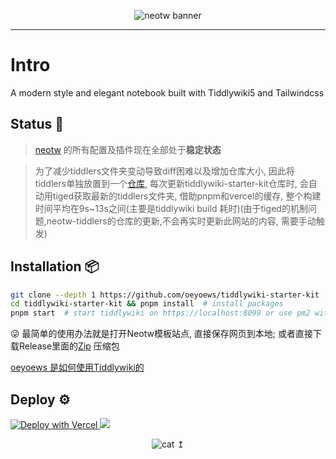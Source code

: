 <center>
<figure>
<img src="https://cdn.jsdelivr.net/gh/oeyoews/neotw@main/img/snapshot.png" class="hidden" alt="neotw banner" title="neotw"/>
<!-- <img src="https://cdn.jsdelivr.net/gh/oeyoews/neotw@main/img/snapshot01.png" class="hidden" alt="neotw banner" title="neotw"/> -->
</figure>
</center>

<hr>

# Intro

<figcaption class="text-transparent bg-clip-text bg-gradient-to-r from-teal-400 via-pink-500 to-yellow-500 line-clamp-1">
    A modern style and elegant notebook built with Tiddlywiki5 and Tailwindcss
</figcaption>

## Status :tada:

> [neotw](https://github.com/oeyoews/neotw) 的所有配置及插件现在全部处于**稳定状态**

> 为了减少tiddlers文件夹变动导致diff困难以及增加仓库大小, 因此将tiddlers单独放置到一个[仓库](https://github.com/oeyoews/neotw-tiddlers), 每次更新tiddlywiki-starter-kit仓库时, 会自动用tiged获取最新的tiddlers文件夹, 借助pnpm和vercel的缓存, 整个构建时间平均在9s~13s之间(主要是tiddlywiki build 耗时)(由于tiged的机制问题,neotw-tiddlers的仓库的更新,不会再实时更新此网站的内容, 需要手动触发)

## Installation :package:

```bash
git clone --depth 1 https://github.com/oeyoews/tiddlywiki-starter-kit
cd tiddlywiki-starter-kit && pnpm install  # install packages
pnpm start  # start tiddlywiki on https://localhost:8099 or use pm2 with yarn pm2:start
```

😜 最简单的使用办法就是打开Neotw模板站点, 直接保存网页到本地;
或者直接下载Release里面的[Zip](https://github.com/oeyoews/tiddlywiki-starter-kit/releases) 压缩包

[oeyoews 是如何使用Tiddlywiki的](https://neotw.oeyoewl.top/#how-to-use-tiddlywiki%40oeyoews)

## Deploy :gear:

<!-- https://vercel.com/docs/deploy-button -->
<a target="_blank" href="https://vercel.com/new/clone?repository-url=https%3A%2F%2Fgithub.com%2Foeyoews%2Fneotw">
<img src="https://vercel.com/button" alt="Deploy with Vercel" />
</a>
<!-- https://docs.netlify.com/site-deploys/create-deploys/ -->
<a target="_blank" href="https://app.netlify.com/start/deploy?repository=https://github.com/oeyoews/neotw">
<img src="https://www.netlify.com/img/deploy/button.svg">
</a>

<center>

![cat](https://cdn.jsdelivr.net/gh/oeyoews/neotw@main/img/cat.svg 'cat') ↥︎

  </a>
</center>
